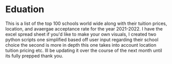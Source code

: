 # Eduation
This is a list of the top 100 schools world wide along with their tuition prices, location, and avaergae acceptance rate for the year 2021-2022. I have the excel spread sheet
if you'd like to make your own visuals, I created two python scripts one simplified based off user input regarding their school choice the second is more in depth
this one takes into account location tuition pricing etc. Ill be updating it over the course of the next month until its fully prepped thank you.
